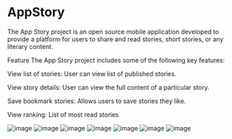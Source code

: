 # AppStory
The App Story project is an open source mobile application developed to provide a platform for users to share and read stories, short stories, or any literary content.

Feature
The App Story project includes some of the following key features:

View list of stories: User can view list of published stories.

View story details: User can view the full content of a particular story.

Save bookmark stories: Allows users to save stories they like.

View ranking: List of most read stories

![image](https://github.com/NghiaLT-202/NghiaAppStory/assets/68336982/670e7f75-7aad-4eb9-899a-28fad4e824ab)
![image](https://github.com/NghiaLT-202/NghiaAppStory/assets/68336982/2eabef64-dd89-4c5e-9ba2-47913ac389fb)
![image](https://github.com/NghiaLT-202/NghiaAppStory/assets/68336982/cfa4fddc-ee63-4562-b722-e288c21f91b4)
![image](https://github.com/NghiaLT-202/NghiaAppStory/assets/68336982/f7cf7d17-73c7-4b77-bf10-6ccc35ed7bbb)
![image](https://github.com/NghiaLT-202/NghiaAppStory/assets/68336982/7caacf87-7720-404f-a5f6-b186f6c959e7)
![image](https://github.com/NghiaLT-202/NghiaAppStory/assets/68336982/bcfb5b8f-f9aa-4764-b291-910249681f58)
![image](https://github.com/NghiaLT-202/NghiaAppStory/assets/68336982/b9087d5e-0ef9-43db-936d-44bf148041a4)




